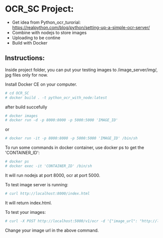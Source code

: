 # OCR_SC Project:

* Get idea from Python_ocr_turorial: https://realpython.com/blog/python/setting-up-a-simple-ocr-server/
* Combine with nodejs to store images
* Uploading to be contine
* Build with Docker

## Instructions:

Inside project folder, you can put your testing images to /image_server/img/, jpg files only for now.

Install Docker CE on your computer. 
```sh
# cd OCR_SC
# docker build . -t python_ocr_with_node:latest
```
after build succefully
```sh
# docker images
# docker run -d -p 8000:8000 -p 5000:5000 'IMAGE_ID'
```
or
```sh
# docker run -it -p 8000:8000 -p 5000:5000 'IMAGE_ID' /bin/sh
```

To run some commands in docker container, use docker ps to get the 'CONTAINER_ID':
```sh
# docker ps
# docker exec -it 'CONTAINER_ID' /bin/sh
```

It will run nodejs at port 8000, ocr at port 5000.

To test image server is running:
```sh
# curl http://localhost:8000/index.html
```
It will return index.html.

To test your images: 
```sh
# curl -X POST http://localhost:5000/v1/ocr -d '{"image_url": "http://localhost:8000/img/sample2.jpg"}' -H "Content-Type: application/json"
```
Change your image url in the above command.
